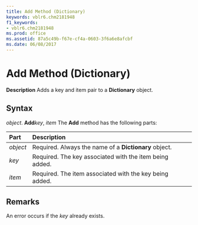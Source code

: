 ```yaml
---
title: Add Method (Dictionary)
keywords: vblr6.chm2181948
f1_keywords:
- vblr6.chm2181948
ms.prod: office
ms.assetid: 87a5c49b-f67e-cf4a-0603-3f6a6e8afcbf
ms.date: 06/08/2017
---
```



# Add Method (Dictionary)



 **Description**
Adds a key and item pair to a  **Dictionary** object.

## Syntax

_object_. **Add**_key_, _item_
The  **Add** method has the following parts:


|Part|Description|
|:-----|:-----|
| _object_|Required. Always the name of a  **Dictionary** object.|
| _key_|Required. The key associated with the item being added.|
| _item_|Required. The item associated with the key being added.|

## Remarks

An error occurs if the  _key_ already exists.

